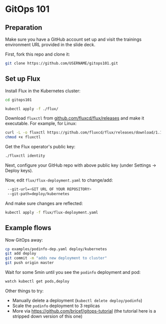 # GitOps 101

## Preparation

Make sure you have a GitHub account set up and visit the trainings environment URL 
provided in the slide deck.

First, fork this repo and clone it:

```sh
git clone https://github.com/USERNAME/gitops101.git 
```

## Set up Flux

Install Flux in the Kubernetes cluster:

```sh
cd gitops101

kubectl apply -f ./flux/
```

Download  `fluxctl` from [github.com/fluxcd/flux/releases](https://github.com/fluxcd/flux/releases/tag/1.15.0) 
and make it executable. For example, for Linux:

```sh
curl -L -o fluxctl https://github.com/fluxcd/flux/releases/download/1.15.0/fluxctl_linux_amd64
chmod +x fluxctl
```

Get the Flux operator's public key:

```sh
./fluxctl identity
```

Next, configure your GitHub repo with above public key (under Settings -> Deploy keys).

Now, edit `flux/flux-deployment.yaml` to change/add:

```sh
 --git-url=<GIT URL OF YOUR REPOSITORY>
 --git-path=deploy/kubernetes
```

And make sure changes are reflected:

```sh
kubectl apply -f flux/flux-deployment.yaml
```

## Example flows

Now GitOps away:

```sh
cp examples/podinfo-dep.yaml deploy/kubernetes
git add deploy
git commit -m "adds new deployment to cluster"
git push origin master
```

Wait for some 5min until you see the `podinfo` deployment and pod:

```sh
watch kubectl get pods,deploy
```

Other things to try:

* Manually delete a deployment (`kubectl delete deploy/podinfo`)
* Scale the `podinfo` deployment to 3 replicas
* More via https://github.com/bricef/gitops-tutorial (the tutorial here is a stripped down version of this one)